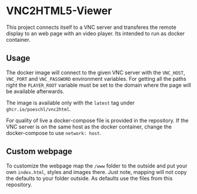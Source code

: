 # VNC2HTML5-Viewer

This project connects itself to a VNC server and transferes the remote display to an web page with an video player.
Its intended to run as docker container.

## Usage

The docker image will connect to the given VNC server with the `VNC_HOST`, `VNC_PORT` and `VNC_PASSWORD` environment variables.
For getting all the paths right the `PLAYER_ROOT` variable must be set to the domain where the page will be available afterwards.

The image is available only with the `latest` tag under `ghcr.io/poeschl/vnc2html`. 

For quality of live a docker-compose file is provided in the repository.
If the VNC server is on the same host as the docker container, change the docker-compose to use `network: host`.

## Custom webpage

To customize the webpage map the `/www` folder to the outside and put your own `index.html`, styles and images there.
Just note, mapping will not copy the defaults to your folder outside. As defaults use the files from this repository.